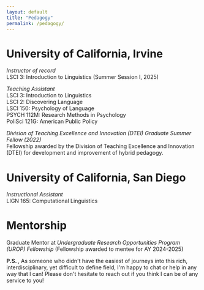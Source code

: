 ```yaml
---
layout: default
title: "Pedagogy"
permalink: /pedagogy/
---
```


<h1 class="pub-header"> University of California, Irvine </h1>

<div class="presentation-entry">
<p> <em> Instructor of record  </em><br>
LSCI 3: Introduction to Linguistics (Summer Session I, 2025) </p>

<p> <em> Teaching Assistant </em> <br>
LSCI 3: Introduction to Linguistics <br>
LSCI 2: Discovering Language <br>
LSCI 150: Psychology of Language  <br>
PSYCH 112M: Research Methods in Psychology <br>
PoliSci 121G: American Public Policy  <br> </p>

<p> <em> Division of Teaching Excellence and Innovation (DTEI) Graduate Summer Fellow (2022) </em> <br>
Fellowship awarded by the Division of Teaching Excellence and Innovation (DTEI) for development and improvement of hybrid pedagogy. </p>


<h1 class="pub-header"> University of California, San Diego </h1>

<p> <em> Instructional Assistant </em> <br>
LIGN 165: Computational Linguistics </p>


<h1 class="pub-header"> Mentorship </h1>
Graduate Mentor at <em> Undergraduate Research Opportunities Program (UROP) Fellowship </em> (Fellowship awarded to mentee for AY 2024-2025) <br>

</div>

<strong> P.S. </strong>, As someone who didn't have the easiest of journeys into this rich, interdisciplinary, yet difficult to define field, I'm happy to chat or help in any way that I can! Please don't hesitate to reach out if you think I can be of any service to you! 






